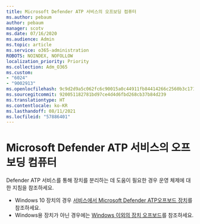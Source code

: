 ```yaml
---
title: Microsoft Defender ATP 서비스의 오프보딩 컴퓨터
ms.author: pebaum
author: pebaum
manager: scotv
ms.date: 07/16/2020
ms.audience: Admin
ms.topic: article
ms.service: o365-administration
ROBOTS: NOINDEX, NOFOLLOW
localization_priority: Priority
ms.collection: Adm_O365
ms.custom:
- "6024"
- "9002913"
ms.openlocfilehash: 9c9d2d9a5c062fc6c90015a0c44911fb84414266c2560b3c17116a42d8a58df5
ms.sourcegitcommit: 920051182781bd97ce4d4d6fbd268cb37b84d239
ms.translationtype: HT
ms.contentlocale: ko-KR
ms.lasthandoff: 08/11/2021
ms.locfileid: "57886401"
---
```

# <a name="offboarding-machines-from-the-microsoft-defender-atp-service"></a>Microsoft Defender ATP 서비스의 오프보딩 컴퓨터

Defender ATP 서비스를 통해 장치를 분리하는 데 도움이 필요한 경우 운영 체제에 대한 지침을 참조하세요.  

- Windows 10 장치의 경우 [ 서비스에서 Microsoft Defender ATP오프보드 장치](https://docs.microsoft.com/windows/security/threat-protection/microsoft-defender-atp/offboard-machines#offboard-windows-10-devices)를 참조하세요.
- Windows용 장치가 아닌 경우에는 [Windows 이외의 장치 오프보드](https://docs.microsoft.com/windows/security/threat-protection/microsoft-defender-atp/configure-endpoints-non-windows#offboard-non-windows-devices)를 참조하세요.